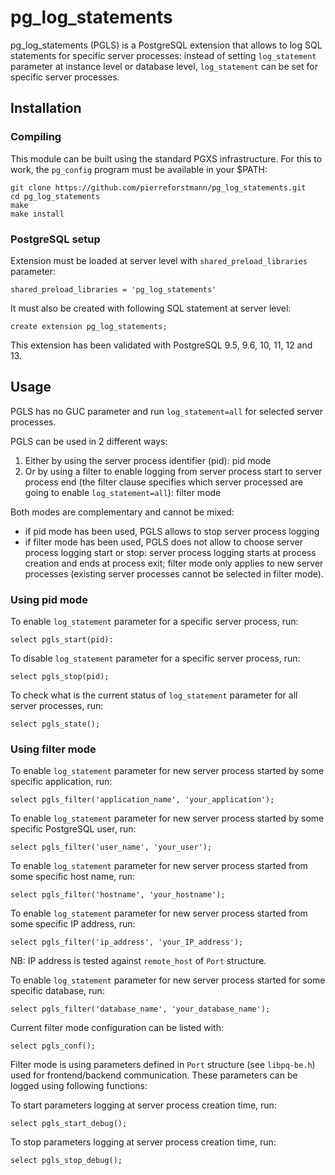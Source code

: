 # pg_log_statements

pg_log_statements (PGLS) is a PostgreSQL extension that allows to log SQL statements for specific server processes: instead of setting `log_statement` parameter at instance level or database level, `log_statement` can be set for specific server processes.

## Installation
### Compiling

This module can be built using the standard PGXS infrastructure. For this to work, the `pg_config` program must be available in your $PATH:


    git clone https://github.com/pierreforstmann/pg_log_statements.git 
    cd pg_log_statements 
    make 
    make install 


### PostgreSQL setup

Extension must be loaded at server level with `shared_preload_libraries` parameter:

    shared_preload_libraries = 'pg_log_statements'
     

It must also be created with following SQL statement at server level:

    create extension pg_log_statements;

This extension has been validated with PostgreSQL 9.5, 9.6, 10, 11, 12 and 13.

## Usage

PGLS has no GUC parameter and run `log_statement=all` for selected server processes.

PGLS can be used in 2 different ways:

1. Either by using the server process identifier (pid): pid mode
2. Or by using a filter to enable logging from server process start to server process end (the filter clause specifies which server processed are going to enable `log_statement=all`): filter mode

Both modes are complementary and cannot be mixed:
- if pid mode has been used, PGLS allows to stop server process logging
- if filter mode has been used, PGLS does not allow to choose server process logging start or stop: server process logging starts at process creation and ends at process exit; filter mode only applies to new server processes (existing server processes cannot be selected in filter mode).

### Using pid mode

To enable `log_statement` parameter for a specific server process, run:

    select pgls_start(pid):
  
To disable `log_statement` parameter for a specific server process, run:

    select pgls_stop(pid);
  
To check what is the current status of `log_statement` parameter for all server processes, run:

    select pgls_state();

### Using filter mode

To enable `log_statement` parameter for new server process started by some specific application, run:

`select pgls_filter('application_name', 'your_application');`

To enable `log_statement` parameter for new server process started by some specific PostgreSQL user, run:

`select pgls_filter('user_name', 'your_user');`
    
To enable `log_statement` parameter for new server process started from some specific host name, run:

`select pgls_filter('hostname', 'your_hostname');`
    
To enable `log_statement` parameter for new server process started from some specific IP address, run:

`select pgls_filter('ip_address', 'your_IP_address');`

NB: IP address is tested against `remote_host` of `Port` structure.
    
To enable `log_statement` parameter for new server process started for some specific database, run:

`select pgls_filter('database_name', 'your_database_name');`
    
Current filter mode configuration can be listed with:

`select pgls_conf();`
    
Filter mode is using parameters defined in `Port` structure (see `libpq-be.h`) used for frontend/backend communication.
These parameters can be logged using following functions:
   
To start parameters logging at server process creation time, run:

`select pgls_start_debug();`
    
To stop parameters logging at server process creation time, run:

`select pgls_stop_debug();`
    

